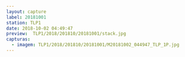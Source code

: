 ```yaml
---
layout: capture
label: 20181001
station: TLP1
date: 2018-10-02 04:49:47
preview:  TLP1/2018/201810/20181001/stack.jpg
capturas:
  - imagem: TLP1/2018/201810/20181001/M20181002_044947_TLP_1P.jpg
---
```

